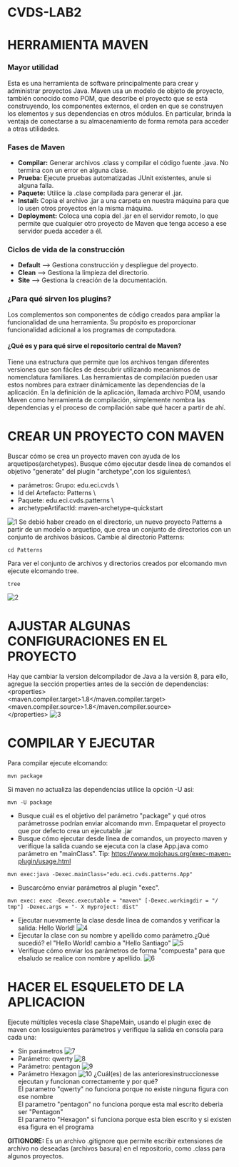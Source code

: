 # CVDS-LAB2

# HERRAMIENTA MAVEN

### Mayor utilidad
Esta es una herramienta de software principalmente para crear y administrar proyectos Java. Maven usa un modelo de objeto de proyecto, también conocido como POM, que describe el proyecto que se está construyendo, los componentes externos, el orden en que se construyen los elementos y sus dependencias en otros módulos. En particular, brinda la ventaja de conectarse a su almacenamiento de forma remota para acceder a otras utilidades.
### Fases de Maven
- **Compilar:** Generar archivos .class y compilar el código fuente .java. No termina con un error en alguna clase. 
- **Prueba:** Ejecute pruebas automatizadas JUnit existentes, anule si alguna falla. 
- **Paquete:** Utilice la .clase compilada para generar el .jar. 
- **Install:** Copia el archivo .jar a una carpeta en nuestra máquina para que lo usen otros proyectos en la misma máquina. 
- **Deployment:** Coloca una copia del .jar en el servidor remoto, lo que permite que cualquier otro proyecto de Maven que tenga acceso a ese servidor pueda acceder a él.
### Ciclos de vida de la construcción

- **Default** --> Gestiona construcción y despliegue del proyecto.
- **Clean** --> Gestiona la limpieza del directorio.
- **Site** --> Gestiona la creación de la documentación.

### ¿Para qué sirven los plugins?
Los complementos son componentes de código creados para ampliar la funcionalidad de una herramienta. Su propósito es proporcionar funcionalidad adicional a los programas de computadora.
#### ¿Qué es y para qué sirve el repositorio central de Maven?
Tiene una estructura que permite que los archivos tengan diferentes versiones que son fáciles de descubrir utilizando mecanismos de nomenclatura familiares. Las herramientas de compilación pueden usar estos nombres para extraer dinámicamente las dependencias de la aplicación. En la definición de la aplicación, llamada archivo POM, usando Maven como herramienta de compilación, simplemente nombra las dependencias y el proceso de compilación sabe qué hacer a partir de ahí.

# CREAR UN PROYECTO CON MAVEN
Buscar cómo se crea un proyecto maven con ayuda de los arquetipos(archetypes).
Busque cómo ejecutar desde línea de comandos el objetivo "generate" del plugin "archetype",con los siguientes:\
- parámetros: Grupo: edu.eci.cvds \
- Id del Artefacto: Patterns \
- Paquete: edu.eci.cvds.patterns \
- archetypeArtifactId: maven-archetype-quickstart

![1](https://github.com/SantiagoMelo0104/CVDS-LAB2/blob/Master/Capturas%20de%20pantalla/archetype.png)
Se debió haber creado en el directorio, un nuevo proyecto Patterns a partir de un modelo o arquetipo, que crea un conjunto de directorios con un conjunto de archivos básicos.
Cambie al directorio Patterns:
```
cd Patterns
```
Para ver el conjunto de archivos y directorios creados por elcomando mvn ejecute elcomando tree.
```
tree
```
![2](https://github.com/SantiagoMelo0104/CVDS-LAB2/blob/Master/Capturas%20de%20pantalla/tree.png)
# AJUSTAR ALGUNAS CONFIGURACIONES EN EL PROYECTO
Hay que cambiar la version delcompilador de Java a la versión 8, para ello, agregue la sección properties antes de la sección de dependencias:\
\<properties>\
<maven.compiler.target>1.8</maven.compiler.target>\
<maven.compiler.source>1.8</maven.compiler.source>\
\</properties>
![3](https://github.com/SantiagoMelo0104/CVDS-LAB2/blob/Master/Capturas%20de%20pantalla/version%201.8.png)

# COMPILAR Y EJECUTAR
Para compilar ejecute elcomando:
```
mvn package
```
Si maven no actualiza las dependencias utilice la opción -U asi:
```
mvn -U package
```
- Busque cuál es el objetivo del parámetro "package" y qué otros parámetrosse podrían enviar alcomando mvn.
  Empaquetar el proyecto que por defecto crea un ejecutable .jar
- Busque cómo ejecutar desde línea de comandos, un proyecto maven y verifique la salida cuando se ejecuta con la clase App.java como parámetro en
"mainClass". Tip: https://www.mojohaus.org/exec-maven-plugin/usage.html
```
mvn exec:java -Dexec.mainClass="edu.eci.cvds.patterns.App"
```
- Buscarcómo enviar parámetros al plugin "exec".
```
mvn exec: exec -Dexec.executable = "maven" [-Dexec.workingdir = "/ tmp"] -Dexec.args = "- X myproject: dist"
```
- Ejecutar nuevamente la clase desde línea de comandos y verificar la salida: Hello World!
![4](https://github.com/SantiagoMelo0104/CVDS-LAB2/blob/Master/Capturas%20de%20pantalla/helloworld.png)
- Ejecutar la clase con su nombre y apellido como parámetro.¿Qué sucedió?
el "Hello World! cambio a "Hello Santiago"
![5](https://github.com/SantiagoMelo0104/CVDS-LAB2/blob/Master/Capturas%20de%20pantalla/santiago.png)
- Verifique cómo enviar los parámetros de forma "compuesta" para que elsaludo se realice con nombre y apellido.
![6](https://github.com/SantiagoMelo0104/CVDS-LAB2/blob/Master/Capturas%20de%20pantalla/santiagoNaranjo.png)
# HACER EL ESQUELETO DE LA APLICACION
Ejecute múltiples vecesla clase ShapeMain, usando el plugin exec de maven con lossiguientes parámetros y verifique la salida en consola para cada una:
- Sin parámetros
![7](https://github.com/SantiagoMelo0104/CVDS-LAB2/blob/Master/Capturas%20de%20pantalla/shapesMain.png)
- Parámetro: qwerty
![8](https://github.com/SantiagoMelo0104/CVDS-LAB2/blob/Master/Capturas%20de%20pantalla/qwerty.png)
- Parámetro: pentagon
![9](https://github.com/SantiagoMelo0104/CVDS-LAB2/blob/Master/Capturas%20de%20pantalla/pentagon.png)
- Parámetro Hexagon
![10](https://github.com/SantiagoMelo0104/CVDS-LAB2/blob/Master/Capturas%20de%20pantalla/Hexagon.png)
¿Cuál(es) de las anterioresinstruccionesse ejecutan y funcionan correctamente y por qué?\
El parametro "qwerty" no funciona porque no existe ninguna figura con ese nombre\
El parametro "pentagon" no funciona porque esta mal escrito deberia ser "Pentagon"\
El parametro "Hexagon" si funciona porque esta bien escrito y si existen esa figura en el programa


 **GITIGNORE:** Es un archivo .gitignore que permite escribir extensiones de archivo no deseadas (archivos basura) en el repositorio, como .class para algunos proyectos.
